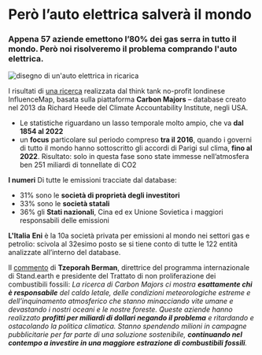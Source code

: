 # Però l’auto elettrica salverà il mondo

### Appena 57 aziende emettono l’80% dei gas serra in tutto il mondo. Però noi risolveremo il problema comprando l'auto elettrica.

![disegno di un'auto elettrica in ricarica](auto-elettrica.jpeg)

I risultati di [una ricerca](https://carbonmajors.org/site//data/000/027/Carbon_Majors_Launch_Report.pdf) realizzata dal think tank no-profit londinese InfluenceMap, basata sulla piattaforma **Carbon Majors** – database creato nel 2013 da Richard Heede del Climate Accountability Institute, negli USA.

- Le statistiche riguardano un lasso temporale molto ampio, che va **dal 1854 al 2022**
- un **focus** particolare sul periodo compreso **tra il 2016**, quando i governi di tutto il mondo hanno sottoscritto gli accordi di Parigi sul clima, **fino al 2022**. Risultato: solo in questa fase sono state immesse nell’atmosfera ben 251 miliardi di tonnellate di CO2

**I numeri**
Di tutte le emissioni tracciate dal database:
- 31% sono le **società di proprietà degli investitori**
- 33% sono le **società statali**
- 36% gli **Stati nazionali**, Cina ed ex Unione Sovietica i maggiori responsabili delle emissioni

**L'Italia**
**Eni** è la 10a società privata per emissioni al mondo nei settori gas e petrolio: scivola al 32esimo posto se si tiene conto di tutte le 122 entità analizzate all’interno del database.

Il [commento](https://carbonmajors.org/briefing/The-Carbon-Majors-Database-26913) di **Tzeporah Berman**, direttrice del programma internazionale di Stand.earth e presidente del Trattato di non proliferazione dei combustibili fossili:
*La ricerca di Carbon Majors ci mostra **esattamente chi è responsabile** del caldo letale, delle condizioni meteorologiche estreme e dell’inquinamento atmosferico che stanno minacciando vite umane e devastando i nostri oceani e le nostre foreste. Queste aziende hanno realizzato **profitti per miliardi di dollari negando il problema** e ritardando e ostacolando la politica climatica. Stanno spendendo milioni in campagne pubblicitarie per far parte di una soluzione sostenibile, **continuando nel contempo a investire in una maggiore estrazione di combustibili fossili**.*